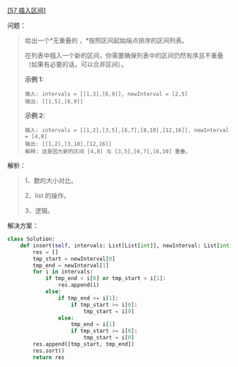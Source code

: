 [[57 插入区间]](https://leetcode-cn.com/problems/insert-interval/submissions/)

问题：

> 给出一个*无重叠的 ，*按照区间起始端点排序的区间列表。
>
> 在列表中插入一个新的区间，你需要确保列表中的区间仍然有序且不重叠（如果有必要的话，可以合并区间）。
>
> **示例 1:**
>
> ```
> 输入: intervals = [[1,3],[6,9]], newInterval = [2,5]
> 输出: [[1,5],[6,9]]
> ```
>
> **示例 2:**
>
> ```
> 输入: intervals = [[1,2],[3,5],[6,7],[8,10],[12,16]], newInterval = [4,8]
> 输出: [[1,2],[3,10],[12,16]]
> 解释: 这是因为新的区间 [4,8] 与 [3,5],[6,7],[8,10] 重叠。
> ```



解析：

> 1、数的大小对比。
>
> 2、list 的操作。
>
> 3、逻辑。



解决方案：

```python
class Solution:
    def insert(self, intervals: List[List[int]], newInterval: List[int]) -> List[List[int]]:
        res = []
        tmp_start = newInterval[0]
        tmp_end = newInterval[1]
        for i in intervals:
            if tmp_end < i[0] or tmp_start > i[1]:
                res.append(i)
            else:
                if tmp_end >= i[1]:
                    if tmp_start >= i[0]:
                        tmp_start = i[0]
                else:
                    tmp_end = i[1]
                    if tmp_start >= i[0]:
                        tmp_start = i[0]
        res.append([tmp_start, tmp_end])
        res.sort()
        return res
```

